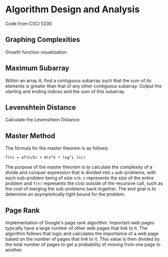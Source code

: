 # Algorithm Design and Analysis
Code from CSCI 5330

## Graphing Complexities
Growth function visualization

## Maximum Subarray
Within an array A, find a contiguous subarray such that the sum of its elements is greater than that of any other 
contiguous subarray. Output the starting and ending indices and the sum of this subarray.

## Levenshtein Distance
Calculate the Levenshtein Distance

## Master Method
The formula for the master theorem is as follows:

```
T(n) = aT(n/b) + Θ(n^k * log^i (n))
```

The purpose of the master theorem is to calculate the complexity of a divide and conquer expression that is divided 
into `a` sub-problems, with each sub-problem being of size `n/b`. `n` represents the size of the entire problem and 
`f(n)` represents the cost outside of the recursive call, such as the cost of merging the sub-problems back together. 
The end goal is to determine an asymptotically tight bound for the problem.

## Page Rank
Implementation of Google's page rank algorithm. Important web pages typically have a large number of other web pages 
that link to it. The algorithm follows that logic and calculates the importance of a web page based on the number of 
pages that link to it. This value is then divided by the total number of pages to get a probability of moving from 
one page to another.
